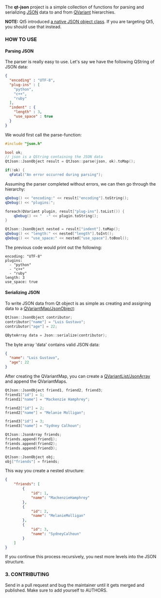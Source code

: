 The **qt-json** project is a simple collection of functions for parsing and serializing [JSON][js] data to and from [QVariant][var] 
hierarchies.

**NOTE:** Qt5 introduced [a native JSON object class][qt5]. If you are targeting Qt5, you should use that instead.

### HOW TO USE ###
#### Parsing JSON ####

The parser is really easy to use. Let's say we have the following 
QString of JSON data:

```json
{
  "encoding" : "UTF-8",
  "plug-ins" : [
    "python",
    "c++",
    "ruby"
  ],
  "indent" : {
    "length" : 3,
    "use_space" : true
  }
}
```

We would first call the parse-function:

```cpp
#include "json.h"

bool ok;
// json is a QString containing the JSON data
QtJson::JsonObject result = QtJson::parse(json, ok).toMap();

if(!ok) {
  qFatal("An error occurred during parsing");
```

Assuming the parser completed without errors, we can then
go through the hierarchy:

```cpp
qDebug() << "encoding:" << result["encoding"].toString();
qDebug() << "plugins:";

foreach(QVariant plugin, result["plug-ins"].toList()) {
    qDebug() << "  -" << plugin.toString();
}

QtJson::JsonObject nested = result["indent"].toMap();
qDebug() << "length:" << nested["length"].toInt();
qDebug() << "use_space:" << nested["use_space"].toBool();
```

The previous code would print out the following:

    encoding: "UTF-8"
    plugins:
      - "python"
      - "c++"
      - "ruby"
    length: 3
    use_space: true


#### Serializing JSON ####
To write JSON data from Qt object is as simple as creating and assigning data to a [QVariantMap/JsonObject][varmap]:

```cpp
QtJson::JsonObject contributor;
contributor["name"] = "Luis Gustavo";
contributor["age"] = 22;

QByteArray data = Json::serialize(contributor);
```

The byte array 'data' contains valid JSON data:

```json
{
  "name": "Luis Gustavo",
  "age": 22
}
```

After creating the QVariantMap, you can create a [QVariantList/JsonArray][varlist] and append the QVariantMaps. 

```cpp    
QtJson::JsonObject friend1, friend2, friend3;
friend1["id"] = 1;
friend1["name"] = "Mackenzie Hamphrey";

friend2["id"] = 2;
friend2["name"] = "Melanie Molligan";

friend3["id"] = 3;
friend3["name"] = "Sydney Calhoun";

QtJson::JsonArray friends;
friends.append(friend1);
friends.append(friend2);
friends.append(friend3);

QtJson::JsonObject obj;
obj["friends"] = friends;
```

This way you create a nested structure:

```json
{
    "friends": [
        {
            "id": 1,
            "name": "MackenzieHamphrey"
        },
        {
            "id": 2,
            "name": "MelanieMolligan"
        },
        {
            "id": 3,
            "name": "SydneyCalhoun"
        }
    ]
}
```

If you continue this process recursively, you nest more levels into the JSON structure.

### 3. CONTRIBUTING ###

Send in a pull request and bug the maintainer until it gets merged and published. 
Make sure to add yourself to AUTHORS.


[js]: http://www.json.org/ "JSON Standard specification"
[var]: http://qt-project.org/doc/qt-4.8/qvariant.html "QVariant class reference"
[qt5]: http://qt-project.org/doc/qt-5.0/qtcore/qjsonobject.html "Qt5 QJsonObject class reference"
[varmap]: http://qt-project.org/doc/qt-4.8/qvariant.html#QVariantMap-typedef "Qt4 QVariantMap class reference"
[varlist]: http://qt-project.org/doc/qt-4.8/qvariant.html#QVariantList-typedef "Qt4 QVariantList class reference"
